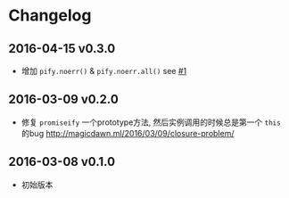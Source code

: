 # Changelog

## 2016-04-15 v0.3.0
- 增加 `pify.noerr()` & `pify.noerr.all()` see [#1](../../issues/1)

## 2016-03-09 v0.2.0
- 修复 `promiseify` 一个prototype方法, 然后实例调用的时候总是第一个 `this` 的bug
  http://magicdawn.ml/2016/03/09/closure-problem/

## 2016-03-08 v0.1.0
- 初始版本
